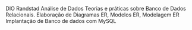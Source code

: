 DIO Randstad Análise de Dados
Teorias e práticas sobre Banco de Dados Relacionais.
Elaboração de Diagramas ER, Modelos ER, Modelagem ER
Implantação de Banco de dados com MySQL

